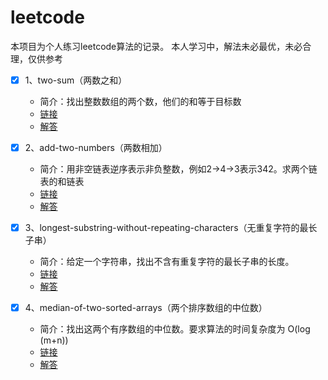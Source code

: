 # leetcode

本项目为个人练习leetcode算法的记录。
本人学习中，解法未必最优，未必合理，仅供参考



* [x] 1、two-sum（两数之和）
  * 简介：找出整数数组的两个数，他们的和等于目标数
  * [链接](https://leetcode-cn.com/problems/two-sum/description/)
  * [解答](./src/two-sum.php)

* [x] 2、add-two-numbers（两数相加）
  * 简介：用非空链表逆序表示非负整数，例如2->4->3表示342。求两个链表的和链表
  * [链接](https://leetcode-cn.com/problems/add-two-numbers/description/)
  * [解答](./src/add-two-numbers.php)

* [x] 3、longest-substring-without-repeating-characters（无重复字符的最长子串）
  * 简介：给定一个字符串，找出不含有重复字符的最长子串的长度。
  * [链接](https://leetcode-cn.com/problems/longest-substring-without-repeating-characters/description/)
  * [解答](./src/longest-substring-without-repeating-characters.php)

* [x] 4、median-of-two-sorted-arrays（两个排序数组的中位数）
  * 简介：找出这两个有序数组的中位数。要求算法的时间复杂度为 O(log (m+n))  
  * [链接](https://leetcode-cn.com/problems/median-of-two-sorted-arrays/description/)
  * [解答](./src/median-of-two-sorted-arrays.php)
